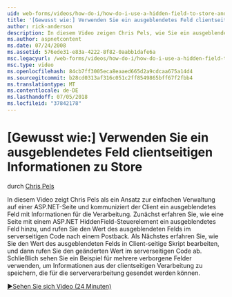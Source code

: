 ```yaml
---
uid: web-forms/videos/how-do-i/how-do-i-use-a-hidden-field-to-store-and-manipulate-client-side-information
title: '[Gewusst wie:] Verwenden Sie ein ausgeblendetes Feld clientseitigen Informationen zu Store | Microsoft-Dokumentation'
author: rick-anderson
description: In diesem Video zeigen Chris Pels, wie Sie ein ausgeblendetes Feld als ein Ansatz für die einfache Verwaltung auf einer ASP.NET-Seite und für die clientseitige Kommunikation verwenden...
ms.author: aspnetcontent
ms.date: 07/24/2008
ms.assetid: 576ede31-e83a-4222-8f82-0aabb1dafe6a
msc.legacyurl: /web-forms/videos/how-do-i/how-do-i-use-a-hidden-field-to-store-and-manipulate-client-side-information
msc.type: video
ms.openlocfilehash: 84cb7ff3005eca8eaaed665d2a9cdcaa675a14d4
ms.sourcegitcommit: b28cd0313af316c051c2ff8549865bff67f2fbb4
ms.translationtype: MT
ms.contentlocale: de-DE
ms.lasthandoff: 07/05/2018
ms.locfileid: "37842178"
---
```

<a name="how-do-i-use-a-hidden-field-to-store-and-manipulate-client-side-information"></a>[Gewusst wie:] Verwenden Sie ein ausgeblendetes Feld clientseitigen Informationen zu Store
====================
durch [Chris Pels](https://twitter.com/chrispels)

In diesem Video zeigt Chris Pels als ein Ansatz zur einfachen Verwaltung auf einer ASP.NET-Seite und kommuniziert der Client ein ausgeblendetes Feld mit Informationen für die Verarbeitung. Zunächst erfahren Sie, wie eine Seite mit einem ASP.NET HiddenField-Steuerelement ein ausgeblendetes Feld hinzu, und rufen Sie den Wert des ausgeblendeten Felds im serverseitigen Code nach einem Postback. Als Nächstes erfahren Sie, wie Sie den Wert des ausgeblendeten Felds in Client-seitige Skript bearbeiten, und dann rufen Sie den geänderten Wert im serverseitigen Code ab. Schließlich sehen Sie ein Beispiel für mehrere verborgene Felder verwenden, um Informationen aus der clientseitigen Verarbeitung zu speichern, die für die serververarbeitung gesendet werden können.

[&#9654;Sehen Sie sich Video (24 Minuten)](https://channel9.msdn.com/Blogs/ASP-NET-Site-Videos/how-do-i-use-a-hidden-field-to-store-and-manipulate-client-side-information)
